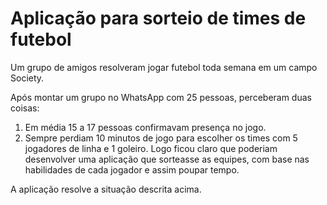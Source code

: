 <h1> Aplicação para sorteio de times de futebol</h1>
    

<p> Um grupo de amigos resolveram jogar futebol toda semana em um campo Society.
    
Após montar um grupo no WhatsApp com 25 pessoas, perceberam duas coisas:
1. Em média 15 a 17 pessoas confirmavam presença no jogo.
2. Sempre perdiam 10 minutos de jogo para escolher os times com 5 jogadores de linha e 1 goleiro.
Logo ficou claro que poderiam desenvolver uma aplicação que sorteasse as equipes, com base nas
habilidades de cada jogador e assim poupar tempo.
    
</p>

<p>A aplicação resolve a situação descrita acima. </p>

